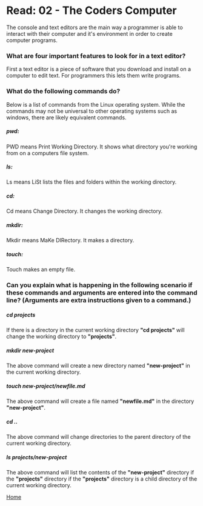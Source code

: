 # Read: 02 - The Coders Computer  
The console and text editors are the main way a programmer is able to interact with their computer and it's environment in order to create computer programs.  

### What are four important features to look for in a text editor?  
First a text editor is a piece of software that you download and install on a computer to edit text. For programmers this lets them write programs.  

### What do the following commands do?  
Below is a list of commands from the Linux operating system. While the commands may not be universal to other operating systems such as windows, there are likely equivalent commands.  
##### **pwd:**
PWD means Print Working Directory. It shows what directory you're working from on a computers file system.  
##### **ls:**
Ls means LiSt lists the files and folders within the working directory.  
##### **cd:**
Cd means Change Directory. It changes the working directory.  
##### **mkdir:**
Mkdir means MaKe DIRectory. It makes a directory.  
##### **touch:**
Touch makes an empty file.  

  
### Can you explain what is happening in the following scenario if these commands and arguments are entered into the command line? (Arguments are extra instructions given to a command.)
##### **cd projects**  
If there is a directory in the current working directory **"cd projects"** will change the working directory to **"projects"**.  
##### **mkdir new-project**  
The above command will create a new directory named **"new-project"** in the current working directory.
##### **touch new-project/newfile.md**  
The above command will create a file named **"newfile.md"** in the directory **"new-project"**.
##### **cd ..**  
The above command will change directories to the parent directory of the current working directory.
##### **ls projects/new-project**  
The above command will list the contents of the **"new-project"** directory if the **"projects"** directory if the **"projects"** directory is a child directory of the current working directory.

[Home](README.md)
